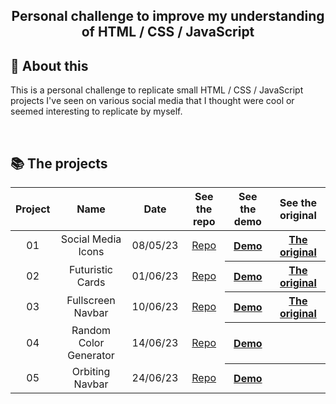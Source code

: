 <h2 align="center"> Personal challenge to improve my understanding of HTML / CSS / JavaScript<h2>

## 🔖 About this

This is a personal challenge to replicate small HTML / CSS / JavaScript projects I've seen on various social media that
I thought were cool or seemed interesting to replicate by myself.

<br>

## 📚 The projects

<table>
  <thead>
    <tr>
      <th align="center">Project</th>
      <th>Name</th>
      <th>Date</th>
      <th>See the repo</th>
      <th>See the demo</th>
      <th>See the original</th>
    </tr>
  </thead>
  <tbody align="center">
    <tr>
      <td>01</td>
      <td>Social Media Icons</td>
      <td>08/05/23</td>
      <td><a href="https://github.com/Rekuiem84/social-media-icons/">Repo</a></td>
      <th><a href="https://rekuiem84.github.io/social-media-icons/">Demo</a></th>
      <th><a href="https://github.com/Nahuel61920/50-Proyectos-en-50-dias/tree/main/14%20Claymorphism%20icon">The original</a></th>
    </tr>
    <tr>
      <td>02</td>
      <td>Futuristic Cards</td>
      <td>01/06/23</td>
      <td><a href="https://github.com/Rekuiem84/futuristic-cards/">Repo</a></td>
      <th><a href="https://rekuiem84.github.io/futuristic-cards/">Demo</a></th>
      <th><a href="https://www.youtube.com/watch?v=wxT9JKogCE8">The original</a></th>
    </tr>
    <tr>
      <td>03</td>
      <td>Fullscreen Navbar</td>
      <td>10/06/23</td>
      <td><a href="https://github.com/Rekuiem84/fullscreen-navbar/">Repo</a></td>
      <th><a href="https://rekuiem84.github.io/fullscreen-navbar/">Demo</a></th>
      <th><a href="https://www.instagram.com/p/Co96EaiDfAL/?igshid=MzRlODBiNWFlZA==">The original</a></th>
    </tr>
    <tr>
      <td>04</td>
      <td>Random Color Generator</td>
      <td>14/06/23</td>
      <td><a href="https://github.com/Rekuiem84/random-color-generator/">Repo</a></td>
      <th><a href="https://rekuiem84.github.io/random-color-generator/">Demo</a></th>
      <th></th>
    </tr>
    <tr>
      <td>05</td>
      <td>Orbiting Navbar</td>
      <td>24/06/23</td>
      <td><a href="https://github.com/Rekuiem84/orbiting-navbar/">Repo</a></td>
      <th><a href="https://rekuiem84.github.io/orbiting-navbar/">Demo</a></th>
      <th></th>
    </tr>
  </tbody>
</table>
